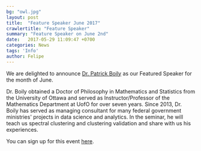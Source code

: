```yaml
---
bg: "owl.jpg"
layout: post
title:  "Feature Speaker June 2017"
crawlertitle: "Feature Speaker"
summary: "Feature Speaker on June 2nd"
date:   2017-05-29 11:09:47 +0700
categories: News
tags: 'Info'
author: Felipe
---
```


We are delighted to announce [Dr. Patrick Boily](https://ca.linkedin.com/in/patrickboily) as our Featured Speaker for the month of June.

Dr. Boily obtained a Doctor of Philosophy in Mathematics and Statistics from the University of Ottawa and served as Instructor/Professor of the Mathematics Department at UofO for over seven years. Since 2013, Dr. Boily has served as managing consultant for many federal government ministries' projects in data science and analytics. 
In the seminar, he will teach us spectral clustering and clustering validation and share with us his experiences.


You can sign up for this event [here](https://www.meetup.com/Toronto-Machine-Learning-Book-Club/events/240076924/).